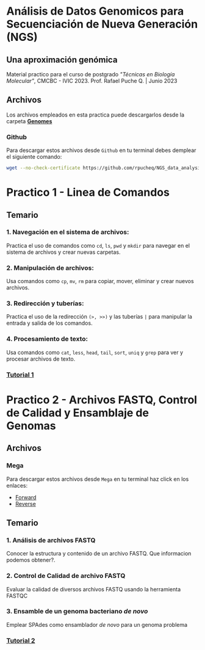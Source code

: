 # Análisis de Datos Genomicos para Secuenciación de Nueva Generación (NGS)
## Una aproximación genómica

Material practico para el curso de postgrado *"Técnicas en Biología Molecular"*, CMCBC - IVIC 2023. Prof. Rafael Puche Q. | Junio 2023

## Archivos 
Los archivos empleados en esta practica puede descargarlos desde la carpeta [**Genomes**](https://github.com/rpucheq/NGS_data_analysis/blob/main/Genomes/)

### Github
Para descargar estos archivos desde `Github` en tu terminal debes demplear el siguiente comando:
```bash
wget --no-check-certificate https://github.com/rpucheq/NGS_data_analysis/tree/main/Genomes
```

# Practico 1 - Linea de Comandos
## Temario

### 1. Navegación en el sistema de archivos: 
Practica el uso de comandos como `cd`, `ls`, `pwd` y `mkdir` para navegar en el sistema de archivos y crear nuevas carpetas.

### 2. Manipulación de archivos: 
Usa comandos como `cp`, `mv`, `rm` para copiar, mover, eliminar y crear nuevos archivos.

### 3. Redirección y tuberías: 
Practica el uso de la redirección `(>, >>)` y las tuberías `|` para manipular la entrada y salida de los comandos.

### 4. Procesamiento de texto: 
Usa comandos como `cat`, `less`, `head`, `tail`, `sort`, `uniq` y `grep` para ver y procesar archivos de texto.

### [Tutorial 1](https://github.com/rpucheq/NGS_data_analysis/blob/main/Practicos/Practico_1.md)


# Practico 2 - Archivos FASTQ, Control de Calidad y Ensamblaje de Genomas

## Archivos 
### Mega
Para descargar estos archivos desde `Mega` en tu terminal haz click en los enlaces:
- [Forward](https://mega.nz/file/0opC1CKA#-4VaMGavon43Ky6nrmgs2vUugI3GP_f912mqtJN_xNA)
- [Reverse](https://mega.nz/file/sgpm0R5a#xv1BPKiKvgBRS_gq5Z1Cn04UHtAYA3fr6ZaLujlpiNs)

## Temario
### 1. Análisis de archivos FASTQ
Conocer la estructura y contenido de un archivo FASTQ. Que informacion podemos obtener?.

### 2. Control de Calidad de archivo FASTQ
Evaluar la calidad de diversos archivos FASTQ usando la herramienta FASTQC

### 3. Ensamble de un genoma bacteriano *de novo*
Emplear SPAdes como ensamblador *de novo* para un genoma problema

### [Tutorial 2](https://github.com/rpucheq/NGS_data_analysis/blob/main/Practicos/Practico_2.md)
